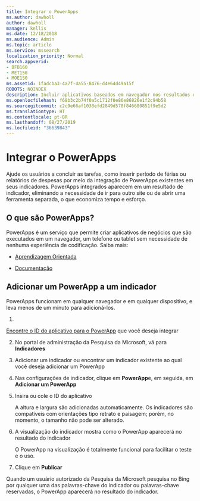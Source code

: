 ```yaml
---
title: Integrar o PowerApps
ms.author: dawholl
author: dawholl
manager: kellis
ms.date: 12/18/2018
ms.audience: Admin
ms.topic: article
ms.service: mssearch
localization_priority: Normal
search.appverid:
- BFB160
- MET150
- MOE150
ms.assetid: 1fadcba3-4a7f-4a55-8476-d4e64d49a15f
ROBOTS: NOINDEX
description: Incluir aplicativos baseados em navegador nos resultados de indicadores da Pesquisa da Microsoft
ms.openlocfilehash: f68b3c2b74f0a5c1712f0e86e86826e1f2c94b58
ms.sourcegitcommit: c2c9e66af1038efd2849d578f846680851f9e5d2
ms.translationtype: HT
ms.contentlocale: pt-BR
ms.lasthandoff: 08/27/2019
ms.locfileid: "36639843"
---
```

# <a name="integrate-powerapps"></a>Integrar o PowerApps
   
Ajude os usuários a concluir as tarefas, como inserir período de férias ou relatórios de despesas por meio da integração de PowerApps existentes em seus indicadores. PowerApps integrados aparecem em um resultado de indicador, eliminando a necessidade de ir para outro site ou de abrir uma ferramenta separada, o que economiza tempo e esforço.
  
## <a name="what-are-powerapps"></a>O que são PowerApps?

PowerApps é um serviço que permite criar aplicativos de negócios que são executados em um navegador, um telefone ou tablet sem necessidade de nenhuma experiência de codificação. Saiba mais:
  
- [Aprendizagem Orientada](https://docs.microsoft.com/learn/browse/?products=powerapps)
    
- [Documentação](https://docs.microsoft.com/powerapps/)
    
## <a name="add-a-powerapp-to-a-bookmark"></a>Adicionar um PowerApp a um indicador

PowerApps funcionam em qualquer navegador e em qualquer dispositivo, e leva menos de um minuto para adicioná-los.
  
1. 
  [Encontre o ID do aplicativo para o PowerApp](https://docs.microsoft.com/pt-BR/powerapps/maker/canvas-apps/get-sessionid#get-an-app-id) que você deseja integrar 
    
2. No portal de administração da Pesquisa da Microsoft, vá para **Indicadores**
    
3. Adicionar um indicador ou encontrar um indicador existente ao qual você deseja adicionar um PowerApp
    
4. Nas configurações de indicador, clique em **PowerApp**e, em seguida, em **Adicionar um PowerApp**
    
5. Insira ou cole o ID do aplicativo
    
    A altura e largura são adicionadas automaticamente. Os indicadores são compatíveis com orientações tipo retrato e paisagem; porém, no momento, o tamanho não pode ser alterado.
    
6. A visualização do indicador mostra como o PowerApp aparecerá no resultado do indicador
    
    O PowerApp na visualização é totalmente funcional para facilitar o teste e o uso.
    
7. Clique em **Publicar**
    
Quando um usuário autorizado da Pesquisa da Microsoft pesquisa no Bing por qualquer uma das palavras-chave do indicador ou palavras-chave reservadas, o PowerApp aparecerá no resultado do indicador.
